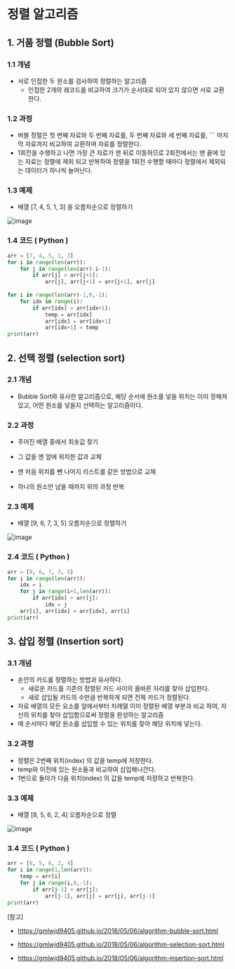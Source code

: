 # 정렬 알고리즘

## 1. 거품 정렬 (Bubble Sort)

### 1.1 개념

- 서로 인접한 두 원소를 검사하여 정렬하는 알고리즘
  - 인접한 2개의 레코드를 비교하여 크기가 순서대로 되어 있지 않으면 서로 교환한다.

### 1.2 과정

- 버블 정렬은 첫 번째 자료와 두 번째 자료를, 두 번째 자료와 세 번째 자료를, ``` 마지막 자료까지 비교하여 교환하며 자료를 정렬한다.
- 1회전을 수행하고 나면 가장 큰 자료가 맨 뒤로 이동하므로 2회전에서는 맨 끝에 있는 자료는 정렬에 제외 되고 반복하여 정렬을 1회전 수행할 때마다 정렬에서 제외되는 데이터가 하나씩 늘어난다.

### 1.3 예제

- 배열 [7, 4, 5, 1, 3] 을 오름차순으로 정렬하기

![image](readme.assets/122336559-044b4900-cf78-11eb-9a1b-bd1847c5939a.png)

### 1.4 코드 ( Python )

```python
arr = [7, 4, 5, 1, 3]
for i in range(len(arr)):
    for j in range(len(arr)-i-1):
        if arr[j] > arr[j+1]:
            arr[j], arr[j+1] = arr[j+1], arr[j]
         
for i in range(len(arr)-1,0,-1):
    for idx in range(i):
        if arr[idx] > arr[idx+1]:
            temp = arr[idx]
            arr[idx] = arr[idx+1]
            arr[idx+1] = temp
print(arr)
```



## 2. 선택 정렬 (selection sort)

### 2.1 개념

- Bubble Sort와 유사한 알고리즘으로, 해당 순서에 원소를 넣을 위치는 이미 정해져 있고, 어떤 원소를 넣을지 선택하는 알고리즘이다. 

### 2.2 과정

- 주어진 배열 중에서 최솟값 찾기

- 그 값을 맨 앞에 위치한 값과 교체
- 맨 처음 위치를 뺀 나머지 리스트를 같은 방법으로 교체
- 하나의 원소만 남을 때까지 위의 과정 반복

### 2.3 예제

- 배열 [9, 6, 7, 3, 5] 오름차순으로 정렬하기

![image](readme.assets/122338363-90f70680-cf7a-11eb-8726-5111acf81e40.png)

### 2.4 코드 ( Python )

```python
arr = [9, 6, 7, 3, 5]
for i in range(len(arr)):
    idx = i
    for j in range(i+1,len(arr)):
        if arr[idx] > arr[j]:
            idx = j 
    arr[i], arr[idx] = arr[idx], arr[i]
print(arr)
```



## 3. 삽입 정렬 (Insertion sort)

### 3.1 개념

- 손안의 카드를 정렬하는 방법과 유사하다.
  - 새로운 카드를 기존의 정렬된 카드 사이의 올바른 자리를 찾아 삽입한다.
  - 새로 삽입될 카드의 수만큼 반복하게 되면 전체 카드가 정렬된다.
- 자료 배열의 모든 요소를 앞에서부터 차례댈 이미 정렬된 배열 부분과 비교 하여, 자신의 위치를 찾아 삽입함으로써 정렬을 완성하는 알고리즘
- 매 순서마다 해당 원소를 삽입할 수 있는 위치를 찾아 해당 위치에 넣는다.

### 3.2 과정

- 정렬은 2번째 위치(index) 의 값을 temp에 저장한다.
- temp와 이전에 있는 원소들과 비교하여 삽입해나간다.
- 1번으로 돌아가 다음 위치(index) 의 값을 temp에 저장하고 반복한다.

### 3.3 예제

- 배열 [8, 5, 6, 2, 4] 오름차순으로 정렬

![image](readme.assets/122409633-3e3f3e00-cfbe-11eb-8b9b-6191e7de12e5.png)

### 3.4 코드 ( Python )

```python
arr = [8, 5, 6, 2, 4]
for i in range(1,len(arr)):
    temp = arr[i]
    for j in range(i,0,-1):
        if arr[j-1] > arr[j]:
            arr[j-1], arr[j] = arr[j], arr[j-1]
print(arr)
```



[참고]  

- https://gmlwjd9405.github.io/2018/05/06/algorithm-bubble-sort.html

- https://gmlwjd9405.github.io/2018/05/06/algorithm-selection-sort.html

- https://gmlwjd9405.github.io/2018/05/06/algorithm-insertion-sort.html